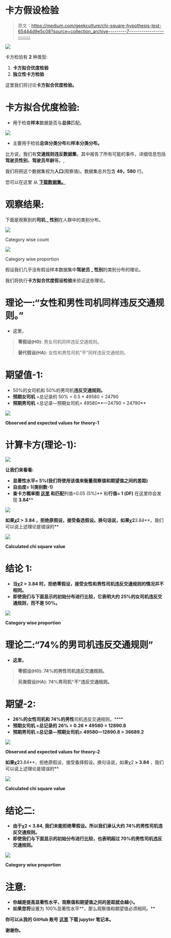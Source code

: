 # 卡方假设检验

> 原文：<https://medium.com/geekculture/chi-square-hypothesis-test-65444d9e5c08?source=collection_archive---------7----------------------->

![](img/a9deabd7ea9d75c516c69eec67a4a54b.png)

卡方检验有 **2** 种类型:

1.  **卡方拟合优度检验**
2.  **独立性卡方检验**

这里我们将讨论**卡方拟合优度检验。**

# **卡方拟合优度检验:**

*   用于检查**样本**数据是否与**总体**匹配。

![](img/0114d76fa6e985a58543bf97cb384348.png)

*   主要用于检验**总体分类分布**和**样本分类分布。**

比方说，我们有**交通规则违反数据集**，其中报告了所有可能的事件，详细信息包括**驾驶员性别、驾驶员年龄**等。,

我们将把这个数据集视为**人口**(观察值)。数据集总共包含 **49，580** 行。

您可以在这里 从 [**下载数据集。**](https://github.com/priyanka-ddit/Statistical-Tests/blob/master/Data/traffic_violaions.csv)

# 观察结果:

下面是观察到的**司机 _ 性别**在人群中的类别分布。

![](img/3ce60e7bdd4c33df63fea96ab25891f1.png)

Category wise count

![](img/c1e85a23a4817f1801e36299dfa8d8b0.png)

Category wise proportion

假设我们几乎没有假设样本数据集中**驾驶员 _ 性别**的类别分布的理论。

我们将执行**卡方拟合优度假设检验**来验证这些理论。

# 理论一:“女性和男性司机同样违反交通规则。”

*   这里，

> **零假设(H0):** 男女司机同样违反交通规则。
> 
> **替代假设(HA):** 女性和男性司机“不”同样违反交通规则。

# 期望值-1:

*   50%的女司机和 50%的男司机**违反交通规则。**
*   **预期女司机** =总记录的 50% = 0.5 * 49580 = 24790
*   **预期男司机** =总记录—预期女司机= 49580**—24790 = 24790**

**![](img/9e6c465d9c4fcd3f5cf19e82cdc994e6.png)**

**Observed and expected values for theory-1**

# **计算卡方(理论-1):**

**![](img/06add53eaf552529487fe230e3f688c3.png)**

**让我们来看看:**

*   **显著性水平= 5%(我们将使用该值来衡量观察值和期望值之间的差距)**
*   **自由度= 1(类别数-1)**
*   **查卡方概率图 [**这里**](https://people.richland.edu/james/lecture/m170/tbl-chi.html) 和匹配**列值=0.05 (5%)** 和**行值= 1 (DF)** 在这里你会发现 **3.84****

**![](img/388b154d9593aad5c629a408214e4356.png)**

**如果𝜒2 **> 3.84** ，拒绝原假设，接受备选假设。换句话说，如果χ2**3.84**，我们可以说上述理论是错误的**

**![](img/9f285accef0245caf764531297366465.png)**

**Calculated chi square value**

# **结论 1:**

*   **当χ2 > 3.84 时，**拒绝零假设，接受女性和男性司机违反交通规则的情况并不相同。****
*   **即使我们与下面显示的初始分布进行比较，它表明大约 25%的女司机违反交通规则，而不是 50%。**

**![](img/c1e85a23a4817f1801e36299dfa8d8b0.png)**

**Category wise proportion**

# **理论二:“74%的男司机违反交通规则”**

*   **这里，**

> **零假设(H0): 74%的男性司机违反交通规则。**
> 
> ****另类假设(HA):** 74%男司机“不”违反交通规则。**

# **期望-2:**

*   **26%的女性司机和 74%的男性**司机违反交通规则。****
*   ****预期女司机** =总记录的 26% = 0.26 * 49580 = 12890.8**
*   ****预期男司机** =总记录—预期女司机= 49580—12890.8 = 36689.2**

**![](img/edd03a795ddb6ec7652ea54048f43cfe.png)**

**Observed and expected values for theory-2**

**如果χ2**3.84**，拒绝原假设，接受备择假设。换句话说，如果χ2 **> 3.84** ，我们可以说上述理论是错误的**

**![](img/0068f03bf8461f6ac7eb4bf0c3ae80a1.png)**

**Calculated chi square value**

# **结论二:**

*   **由于χ2 < 3.84, **我们未能拒绝零假设。所以我们承认大约 74%的男性司机违反交通规则。****
*   **即使我们与下面显示的初始分布进行比较，也表明超过 70%的男性司机违反交通规则。**

**![](img/c1e85a23a4817f1801e36299dfa8d8b0.png)**

**Category wise proportion**

# **注意:**

*   **你越是提高显著性水平，观察值和期望值之间的差距就会越小。**
*   **如果您将**设置为 100%显著性水平**，那么观察值和期望值必须相同。**

**你可以从我的 GitHub 账号 [**这里**](https://github.com/priyanka-ddit/Statistical-Tests) 下载 jupyter 笔记本。**

**谢谢你。**